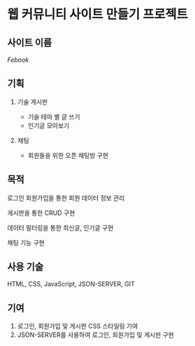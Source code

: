 # 웹 커뮤니티 사이트 만들기 프로젝트

## 사이트 이름

_Febook_

## 기획

1. 기술 게시판

   - 기술 테마 별 글 쓰기
   - 인기글 모아보기

1. 채팅
   - 회원들을 위한 오픈 채팅방 구현

## 목적

로그인 회원가입을 통한 회원 데이터 정보 관리

게시판을 통한 CRUD 구현

데이터 필터링을 통한 최신글, 인기글 구현

채팅 기능 구현

## 사용 기술

HTML, CSS, JavaScript, JSON-SERVER, GIT

## 기여

1. 로그인, 회원가입 및 게시판 CSS 스타일링 기여
2. JSON-SERVER를 사용하여 로그인, 회원가입 및 게시판 구현
